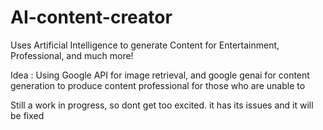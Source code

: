 # AI-content-creator
Uses Artificial Intelligence to generate Content for Entertainment, Professional, and much more!

Idea : Using Google API for image retrieval, and google genai for content generation to produce content professional for those who are unable to

Still a work in progress, so dont get too excited. it has its issues and it will be fixed

